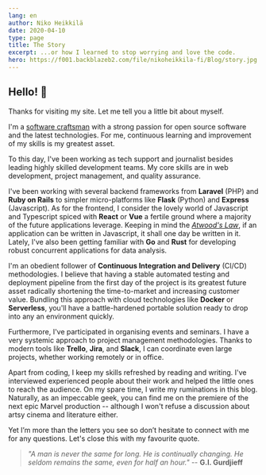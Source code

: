 ```yaml
---
lang: en
author: Niko Heikkilä
date: 2020-04-10
type: page
title: The Story
excerpt: ...or how I learned to stop worrying and love the code.
hero: https://f001.backblazeb2.com/file/nikoheikkila-fi/Blog/story.jpg
---
```


## Hello! 🖖

Thanks for visiting my site. Let me tell you a little bit about myself.

I'm a [software craftsman](/blog/death-of-the-production-line-and-factory-workers-attitude) with a strong passion for open source software and the latest technologies. For me, continuous learning and improvement of my skills is my greatest asset.

To this day, I've been working as tech support and journalist besides leading highly skilled development teams. My core skills are in web development, project management, and quality assurance.

I've been working with several backend frameworks from **Laravel** (PHP) and **Ruby on Rails** to simpler micro-platforms like **Flask** (Python) and **Express** (Javascript). As for the frontend, I consider the lovely world of Javascript and Typescript spiced with **React** or **Vue** a fertile ground where a majority of the future applications leverage. Keeping in mind the [_Atwood's Law_][atwood], if an application can be written in Javascript, it shall one day be written in it. Lately, I've also been getting familiar with **Go** and **Rust** for developing robust concurrent applications for data analysis.

I'm an obedient follower of **Continuous Integration and Delivery** (CI/CD) methodologies. I believe that having a stable automated testing and deployment pipeline from the first day of the project is its greatest future asset radically shortening the time-to-market and increasing customer value. Bundling this approach with cloud technologies like **Docker** or **Serverless**, you'll have a battle-hardened portable solution ready to drop into any an environment quickly.

Furthermore, I've participated in organising events and seminars. I have a very systemic approach to project management methodologies. Thanks to modern tools like **Trello**, **Jira**, and **Slack**, I can coordinate even large projects, whether working remotely or in office.

Apart from coding, I keep my skills refreshed by reading and writing. I've interviewed experienced people about their work and helped the little ones to reach the audience. On my spare time, I write my ruminations in this blog. Naturally, as an impeccable geek, you can find me on the premiere of the next epic Marvel production -- although I won't refuse a discussion about artsy cinema and literature either.

Yet I’m more than the letters you see so don’t hesitate to connect with me for any questions. Let's close this with my favourite quote.

<!--alex ignore-->

> _"A man is never the same for long. He is continually changing. He seldom remains the same, even for half an hour."_ -- **G.I. Gurdjieff**

[atwood]: https://blog.codinghorror.com/the-principle-of-least-power/
